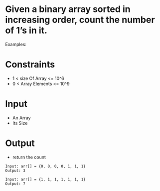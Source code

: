 # Given a binary array sorted in increasing order, count the number of 1’s in it.
Examples:

# Constraints
-  1 < size Of Array <= 10^6
-  0 < Array Elements <= 10^9

# Input
- An Array
- Its Size

# Output
- return the count

```
Input: arr[] = {0, 0, 0, 0, 1, 1, 1}
Output: 3

Input: arr[] = {1, 1, 1, 1, 1, 1, 1}
Output: 7

 ```